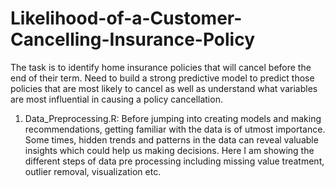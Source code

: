 # Likelihood-of-a-Customer-Cancelling-Insurance-Policy
The task is to identify home insurance policies that will cancel before the end of their term. Need to build a strong predictive model to predict those policies that are most likely to cancel as well as understand what variables are most influential in causing a policy cancellation.

01. Data_Preprocessing.R:
Before jumping into creating models and making recommendations, getting familiar with the data is of utmost importance. Some times, hidden trends and patterns in the data can reveal valuable insights which could help us making decisions. Here I am showing the different steps of data pre processing including missing value treatment, outlier removal, visualization etc.
